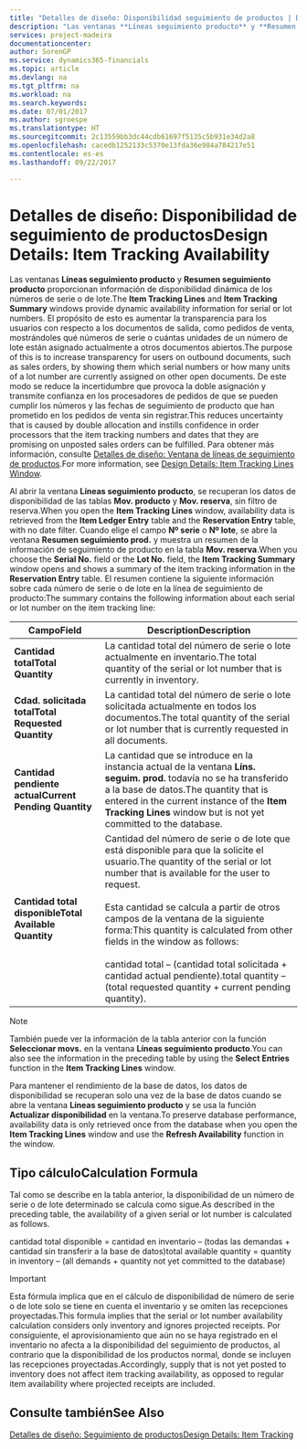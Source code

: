 ```yaml
---
title: "Detalles de diseño: Disponibilidad seguimiento de productos | Documentos de Microsoft"
description: "Las ventanas **Líneas seguimiento producto** y **Resumen seguimiento producto** proporcionan información de disponibilidad dinámica de los números de serie o de lote. El propósito de esto es aumentar la transparencia para los usuarios con respecto a los documentos de salida, como pedidos de venta, mostrándoles qué números de serie o cuántas unidades de un número de lote están asignado actualmente a otros documentos abiertos. De este modo se reduce la incertidumbre que provoca la doble asignación y transmite confianza en los procesadores de pedidos de que se pueden cumplir los números y las fechas de seguimiento de producto que han prometido en los pedidos de venta sin registrar."
services: project-madeira
documentationcenter: 
author: SorenGP
ms.service: dynamics365-financials
ms.topic: article
ms.devlang: na
ms.tgt_pltfrm: na
ms.workload: na
ms.search.keywords: 
ms.date: 07/01/2017
ms.author: sgroespe
ms.translationtype: HT
ms.sourcegitcommit: 2c13559bb3dc44cdb61697f5135c5b931e34d2a8
ms.openlocfilehash: cacedb1252133c5370e13fda36e984a784217e51
ms.contentlocale: es-es
ms.lasthandoff: 09/22/2017

---
```

# <a name="design-details-item-tracking-availability"></a><span data-ttu-id="4d1ce-105">Detalles de diseño: Disponibilidad de seguimiento de productos</span><span class="sxs-lookup"><span data-stu-id="4d1ce-105">Design Details: Item Tracking Availability</span></span>
<span data-ttu-id="4d1ce-106">Las ventanas **Líneas seguimiento producto** y **Resumen seguimiento producto** proporcionan información de disponibilidad dinámica de los números de serie o de lote.</span><span class="sxs-lookup"><span data-stu-id="4d1ce-106">The **Item Tracking Lines** and **Item Tracking Summary** windows provide dynamic availability information for serial or lot numbers.</span></span> <span data-ttu-id="4d1ce-107">El propósito de esto es aumentar la transparencia para los usuarios con respecto a los documentos de salida, como pedidos de venta, mostrándoles qué números de serie o cuántas unidades de un número de lote están asignado actualmente a otros documentos abiertos.</span><span class="sxs-lookup"><span data-stu-id="4d1ce-107">The purpose of this is to increase transparency for users on outbound documents, such as sales orders, by showing them which serial numbers or how many units of a lot number are currently assigned on other open documents.</span></span> <span data-ttu-id="4d1ce-108">De este modo se reduce la incertidumbre que provoca la doble asignación y transmite confianza en los procesadores de pedidos de que se pueden cumplir los números y las fechas de seguimiento de producto que han prometido en los pedidos de venta sin registrar.</span><span class="sxs-lookup"><span data-stu-id="4d1ce-108">This reduces uncertainty that is caused by double allocation and instills confidence in order processors that the item tracking numbers and dates that they are promising on unposted sales orders can be fulfilled.</span></span> <span data-ttu-id="4d1ce-109">Para obtener más información, consulte [Detalles de diseño: Ventana de líneas de seguimiento de productos](design-details-item-tracking-lines-window.md).</span><span class="sxs-lookup"><span data-stu-id="4d1ce-109">For more information, see [Design Details: Item Tracking Lines Window](design-details-item-tracking-lines-window.md).</span></span>  

 <span data-ttu-id="4d1ce-110">Al abrir la ventana **Líneas seguimiento producto**, se recuperan los datos de disponibilidad de las tablas **Mov. producto** y **Mov. reserva**, sin filtro de reserva.</span><span class="sxs-lookup"><span data-stu-id="4d1ce-110">When you open the **Item Tracking Lines** window, availability data is retrieved from the **Item Ledger Entry** table and the **Reservation Entry** table, with no date filter.</span></span> <span data-ttu-id="4d1ce-111">Cuando elige el campo **Nº serie** o **Nº lote**, se abre la ventana **Resumen seguimiento prod.** y muestra un resumen de la información de seguimiento de producto en la tabla **Mov. reserva**.</span><span class="sxs-lookup"><span data-stu-id="4d1ce-111">When you choose the **Serial No.** field or the **Lot No.** field, the **Item Tracking Summary** window opens and shows a summary of the item tracking information in the **Reservation Entry** table.</span></span> <span data-ttu-id="4d1ce-112">El resumen contiene la siguiente información sobre cada número de serie o de lote en la línea de seguimiento de producto:</span><span class="sxs-lookup"><span data-stu-id="4d1ce-112">The summary contains the following information about each serial or lot number on the item tracking line:</span></span>  

|<span data-ttu-id="4d1ce-113">Campo</span><span class="sxs-lookup"><span data-stu-id="4d1ce-113">Field</span></span>|<span data-ttu-id="4d1ce-114">Description</span><span class="sxs-lookup"><span data-stu-id="4d1ce-114">Description</span></span>|  
|---------------------------------|---------------------------------------|  
|<span data-ttu-id="4d1ce-115">**Cantidad total**</span><span class="sxs-lookup"><span data-stu-id="4d1ce-115">**Total Quantity**</span></span>|<span data-ttu-id="4d1ce-116">La cantidad total del número de serie o lote actualmente en inventario.</span><span class="sxs-lookup"><span data-stu-id="4d1ce-116">The total quantity of the serial or lot number that is currently in inventory.</span></span>|  
|<span data-ttu-id="4d1ce-117">**Cdad. solicitada total**</span><span class="sxs-lookup"><span data-stu-id="4d1ce-117">**Total Requested Quantity**</span></span>|<span data-ttu-id="4d1ce-118">La cantidad total del número de serie o lote solicitada actualmente en todos los documentos.</span><span class="sxs-lookup"><span data-stu-id="4d1ce-118">The total quantity of the serial or lot number that is currently requested in all documents.</span></span>|  
|<span data-ttu-id="4d1ce-119">**Cantidad pendiente actual**</span><span class="sxs-lookup"><span data-stu-id="4d1ce-119">**Current Pending Quantity**</span></span>|<span data-ttu-id="4d1ce-120">La cantidad que se introduce en la instancia actual de la ventana **Líns. seguim. prod.** todavía no se ha transferido a la base de datos.</span><span class="sxs-lookup"><span data-stu-id="4d1ce-120">The quantity that is entered in the current instance of the **Item Tracking Lines** window but is not yet committed to the database.</span></span>|  
|<span data-ttu-id="4d1ce-121">**Cantidad total disponible**</span><span class="sxs-lookup"><span data-stu-id="4d1ce-121">**Total Available Quantity**</span></span>|<span data-ttu-id="4d1ce-122">Cantidad del número de serie o de lote que está disponible para que la solicite el usuario.</span><span class="sxs-lookup"><span data-stu-id="4d1ce-122">The quantity of the serial or lot number that is available for the user to request.</span></span><br /><br /> <span data-ttu-id="4d1ce-123">Esta cantidad se calcula a partir de otros campos de la ventana de la siguiente forma:</span><span class="sxs-lookup"><span data-stu-id="4d1ce-123">This quantity is calculated from other fields in the window as follows:</span></span><br /><br /> <span data-ttu-id="4d1ce-124">cantidad total – (cantidad total solicitada + cantidad actual pendiente).</span><span class="sxs-lookup"><span data-stu-id="4d1ce-124">total quantity – (total requested quantity + current pending quantity).</span></span>|  

> [!NOTE]  
>  <span data-ttu-id="4d1ce-125">También puede ver la información de la tabla anterior con la función **Seleccionar movs.** en la ventana **Líneas seguimiento producto**.</span><span class="sxs-lookup"><span data-stu-id="4d1ce-125">You can also see the information in the preceding table by using the **Select Entries** function in the **Item Tracking Lines** window.</span></span>  

 <span data-ttu-id="4d1ce-126">Para mantener el rendimiento de la base de datos, los datos de disponibilidad se recuperan solo una vez de la base de datos cuando se abre la ventana **Líneas seguimiento producto** y se usa la función **Actualizar disponibilidad** en la ventana.</span><span class="sxs-lookup"><span data-stu-id="4d1ce-126">To preserve database performance, availability data is only retrieved once from the database when you open the **Item Tracking Lines** window and use the **Refresh Availability** function in the window.</span></span>  

## <a name="calculation-formula"></a><span data-ttu-id="4d1ce-127">Tipo cálculo</span><span class="sxs-lookup"><span data-stu-id="4d1ce-127">Calculation Formula</span></span>  
 <span data-ttu-id="4d1ce-128">Tal como se describe en la tabla anterior, la disponibilidad de un número de serie o de lote determinado se calcula como sigue.</span><span class="sxs-lookup"><span data-stu-id="4d1ce-128">As described in the preceding table, the availability of a given serial or lot number is calculated as follows.</span></span>  

 <span data-ttu-id="4d1ce-129">cantidad total disponible = cantidad en inventario – (todas las demandas + cantidad sin transferir a la base de datos)</span><span class="sxs-lookup"><span data-stu-id="4d1ce-129">total available quantity = quantity in inventory – (all demands + quantity not yet committed to the database)</span></span>  

> [!IMPORTANT]  
>  <span data-ttu-id="4d1ce-130">Esta fórmula implica que en el cálculo de disponibilidad de número de serie o de lote solo se tiene en cuenta el inventario y se omiten las recepciones proyectadas.</span><span class="sxs-lookup"><span data-stu-id="4d1ce-130">This formula implies that the serial or lot number availability calculation considers only inventory and ignores projected receipts.</span></span> <span data-ttu-id="4d1ce-131">Por consiguiente, el aprovisionamiento que aún no se haya registrado en el inventario no afecta a la disponibilidad del seguimiento de productos, al contrario que la disponibilidad de los productos normal, donde se incluyen las recepciones proyectadas.</span><span class="sxs-lookup"><span data-stu-id="4d1ce-131">Accordingly, supply that is not yet posted to inventory does not affect item tracking availability, as opposed to regular item availability where projected receipts are included.</span></span>  

## <a name="see-also"></a><span data-ttu-id="4d1ce-132">Consulte también</span><span class="sxs-lookup"><span data-stu-id="4d1ce-132">See Also</span></span>  
 [<span data-ttu-id="4d1ce-133">Detalles de diseño: Seguimiento de productos</span><span class="sxs-lookup"><span data-stu-id="4d1ce-133">Design Details: Item Tracking</span></span>](design-details-item-tracking.md)

